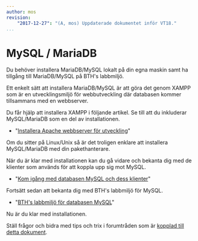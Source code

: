 ```yaml
---
author: mos
revision:
    "2017-12-27": "(A, mos) Uppdaterade dokumentet inför VT18."
...
```

MySQL / MariaDB
==================================

Du behöver installera MariaDB/MySQL lokalt på din egna maskin samt ha tillgång till MariaDB/MySQL på BTH's labbmiljö.

Ett enkelt sätt att installera MariaDB/MySQL är att göra det genom XAMPP som är en utvecklingsmiljö för webbutveckling där databasen kommer tillsammans med en webbserver.

Du får hjälp att installera XAMPP i följande artikel. Se till att du inkluderar MySQL/MariaDB som en del av installationen.

* "[Installera Apache webbserver för utveckling](kunskap/installera-apache-webbserver-for-utveckling)"

Om du sitter på Linux/Unix så är det troligen enklare att installera MySQL/MariaDB med din pakethanterare.

När du är klar med installationen kan du gå vidare och bekanta dig med de klienter som används för att koppla upp sig mot MySQL.

* "[Kom igång med databasen MySQL och dess klienter](kunskap/kom-igang-med-databasen-mysql-och-dess-klienter)"

Fortsätt sedan att bekanta dig med BTH's labbmiljö för MySQL.

* "[BTH's labbmiljö för databasen MySQL](kunskap/bth-s-labbmiljo-for-databasen-mysql)"

Nu är du klar med installationen.

Ställ frågor och bidra med tips och trix i forumtråden som är [kopplad till detta dokument](t/7186).

